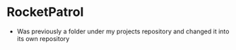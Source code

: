 # RocketPatrol
- Was previously a folder under my projects repository and changed it into its own repository
